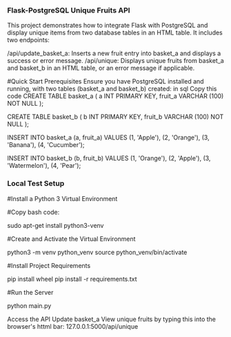 ### Flask-PostgreSQL Unique Fruits API

This project demonstrates how to integrate Flask with PostgreSQL and display unique items from two database tables in an HTML table. It includes two endpoints:

/api/update_basket_a: Inserts a new fruit entry into basket_a and displays a success or error message.
/api/unique: Displays unique fruits from basket_a and basket_b in an HTML table, or an error message if applicable.



#Quick Start Prerequisites
Ensure you have PostgreSQL installed and running, with two tables (basket_a and basket_b) created:
in sql Copy this code
CREATE TABLE basket_a (
    a INT PRIMARY KEY,
    fruit_a VARCHAR (100) NOT NULL
);

CREATE TABLE basket_b (
    b INT PRIMARY KEY,
    fruit_b VARCHAR (100) NOT NULL
);

INSERT INTO basket_a (a, fruit_a)
VALUES
    (1, 'Apple'),
    (2, 'Orange'),
    (3, 'Banana'),
    (4, 'Cucumber');

INSERT INTO basket_b (b, fruit_b)
VALUES
    (1, 'Orange'),
    (2, 'Apple'),
    (3, 'Watermelon'),
    (4, 'Pear');
    
    
### Local Test Setup
#Install a Python 3 Virtual Environment

#Copy bash code:

sudo apt-get install python3-venv

#Create and Activate the Virtual Environment

python3 -m venv python_venv
source python_venv/bin/activate

#Install Project Requirements

pip install wheel
pip install -r requirements.txt

#Run the Server

python main.py

Access the API
Update basket_a
View unique fruits by typing this into the browser's httml bar:
127.0.0.1:5000/api/unique
